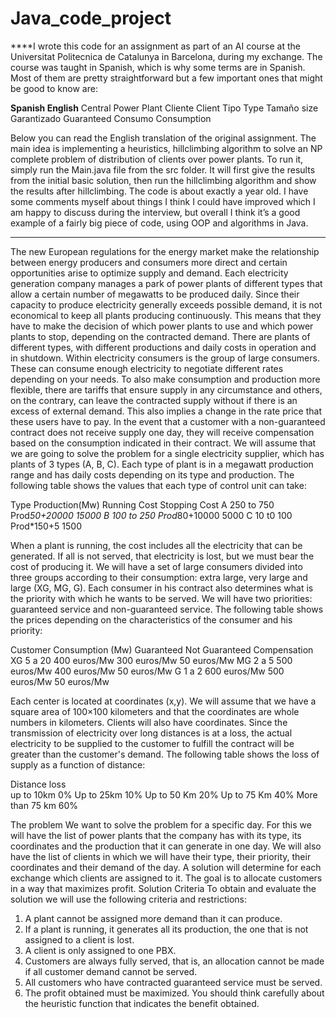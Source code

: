 # Java_code_project

****I wrote this code for an assignment as part of an AI course at the Universitat Politecnica de Catalunya in Barcelona, during my exchange. The course was taught in Spanish, which is why some terms are in Spanish. Most of them are pretty straightforward  but a few important ones that might be good to know are:

**Spanish		English**
Central		Power Plant
Cliente		Client
Tipo			Type
Tamaño		size
Garantizado	Guaranteed
Consumo		Consumption 

Below you can read the English translation of the original assignment. The main idea is implementing a heuristics, hillclimbing algorithm to solve an NP complete problem of distribution of clients over power plants.
To run it, simply run the Main.java file from the src folder. It will first give the results from the initial basic solution, then run the hillclimbing algorithm and show the results after hillclimbing.
The code is about exactly a year old. I have some comments myself about things I think I could have improved which I am happy to discuss during the interview, but overall I think it’s a good example of a fairly big piece of code, using OOP and algorithms in Java. 
****
The new European regulations for the energy market make the relationship between energy producers and consumers more direct and certain opportunities arise to optimize supply and demand. Each electricity generation company manages a park of power plants of different types that allow a certain number of megawatts to be produced daily. Since their capacity to produce electricity generally exceeds possible demand, it is not economical to keep all plants producing continuously. This means that they have to make the decision of which power plants to use and which power plants to stop, depending on the contracted demand. There are plants of different types, with different productions and daily costs in operation and in shutdown. 
Within electricity consumers is the group of large consumers. These can consume enough electricity to negotiate different rates depending on your needs. To also make consumption and production more flexible, there are tariffs that ensure supply in any circumstance and others, on the contrary, can leave the contracted supply without if there is an excess of external demand. This also implies a change in the rate price that these users have to pay. In the event that a customer with a non-guaranteed contract does not receive supply one day, they will receive compensation based on the consumption indicated in their contract. 
We will assume that we are going to solve the problem for a single electricity supplier, which has plants of 3 types (A, B, C). Each type of plant is in a megawatt production range and has daily costs depending on its type and production. The following table shows the values that each type of control unit can take:

Type		Production(Mw)	Running Cost		Stopping Cost
A		      250 to 750 		Prod*50+20000		15000
B		      100 to 250 		Prod*80+10000 	5000
C		      10 t0 100		  Prod*150+5 		  1500

When a plant is running, the cost includes all the electricity that can be generated. If all is not served, that electricity is lost, but we must bear the cost of producing it. 
We will have a set of large consumers divided into three groups according to their consumption: extra large, very large and large (XG, MG, G). Each consumer in his contract also determines what is the priority with which he wants to be served. We will have two priorities: guaranteed service and non-guaranteed service. The following table shows the prices depending on the characteristics of the consumer and his priority: 

Customer 	Consumption (Mw)	Guaranteed 	  Not Guaranteed 	Compensation 
XG 		    5 a 20  			    400 euros/Mw 	300 euros/Mw 	  50 euros/Mw 
MG 		    2 a 5 	 		  	  500 euros/Mw 	400 euros/Mw 	  50 euros/Mw 
G 		    1 a 2 				    600 euros/Mw 	500 euros/Mw 	  50 euros/Mw 

Each center is located at coordinates (x,y). We will assume that we have a square area of 100×100 kilometers and that the coordinates are whole numbers in kilometers. Clients will also have coordinates. Since the transmission of electricity over long distances is at a loss, the actual electricity to be supplied to the customer to fulfill the contract will be greater than the customer's demand. The following table shows the loss of supply as a function of distance: 

Distance 		      loss  
up to 10km		    0%
Up to 25km 		    10% 
Up to 50 Km 	    20% 
Up to 75 Km 	    40% 
More than 75 km   60% 

The problem 
We want to solve the problem for a specific day. For this we will have the list of power plants that the company has with its type, its 
coordinates and the production that it can generate in one day. We will also have the list of clients in which we will have their type, their priority,  their coordinates and their demand of the day. 
A solution will determine for each exchange which clients are assigned to it. The goal is to allocate customers in a way that maximizes profit. 
Solution Criteria 
To obtain and evaluate the solution we will use the following criteria and restrictions: 
1. A plant cannot be assigned more demand than it can produce. 
2. If a plant is running, it generates all its production, the one that is not assigned to a client is lost. 
3. A client is only assigned to one PBX. 
4. Customers are always fully served, that is, an allocation cannot be made if all customer demand cannot be served. 
5. All customers who have contracted guaranteed service must be served. 
6. The profit obtained must be maximized. 
You should think carefully about the heuristic function that indicates the benefit obtained. 





